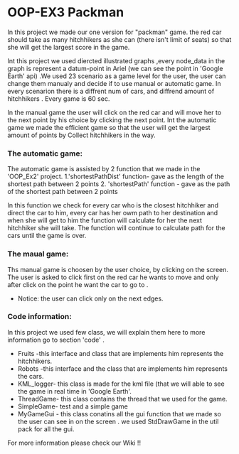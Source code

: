 # OOP-EX3 Packman
In this project we made our one version for "packman" game. the red car should take as many hitchhikers as she can (there isn't 
limit of seats) so that she will get the largest score in the game.

Int this project we used diercted illustrated graphs ,every node_data in the graph is represent a datum-point in Ariel (we can see 
the point in 'Google Earth' api) .We used 23 scenario as a game level for the user, the user can change them manualy and decide if to use
manual or automatic game. In every scenarion there is a diffrent num of cars, and diffrend amount of hitchhikers . Every game is 60 sec.

In the manual game the user will click on the red car and will move her to the next point by his choice by clicking the next point. 
Int the automatic game we made the efficient game so that the user will get the largest amount of points by Collect hitchhikers in the way.

### The automatic game:
The automatic game is assisted by 2 function that we made in the 'OOP_Ex2' project.
1.'shortestPathDist' function- gave as the length of the shortest path  between 2 points 
2. 'shortestPath' function  - gave as the path of the shortest path between 2 points 

In this function we check for every car who is the closest hitchhiker and direct the car to him, every car has her owm path to her 
destination and when she will get to him the function will calculate for her the next hitchhiker she will take. The function will
continue to calculate path for the cars until the game is over.

### The maual game:
Ths manual game is choosen by the user choice, by clicking on the screen. The user is asked to click first on the red car he wants to move 
and only after click on the point he want the car to go to .
* Notice: the user can click only on the next edges.

### Code information:
In this project we used few class, we will explain them here to more information go to section 'code' . 
* Fruits -this interface and class that are implements him represents the hitchhikers.
* Robots -this interface and the class that are implements him represents the cars. 
* KML_logger- this class is made for the kml file (that we will able to see the game in real time in 'Google Earth'.
* ThreadGame- this class contains the thread that we used for the game. 
* SimpleGame- test and a simple game 
* MyGameGui - this class conatins all the gui function that we made so the user can see in on the screen . we used StdDrawGame in 
the util pack for all the gui. 

For more information please check our Wiki !!
